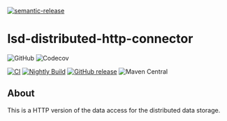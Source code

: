 [![semantic-release](https://img.shields.io/badge/semantic-release-e10079.svg?logo=semantic-release)](https://github.com/semantic-release/semantic-release)

# lsd-distributed-http-connector
![GitHub](https://img.shields.io/github/license/lsd-consulting/lsd-distributed-http-connector)
![Codecov](https://img.shields.io/codecov/c/github/lsd-consulting/lsd-distributed-http-connector)

[![CI](https://github.com/lsd-consulting/lsd-distributed-http-connector/actions/workflows/ci.yml/badge.svg)](https://github.com/lsd-consulting/lsd-distributed-http-connector/actions/workflows/ci.yml)
[![Nightly Build](https://github.com/lsd-consulting/lsd-distributed-http-connector/actions/workflows/nightly.yml/badge.svg)](https://github.com/lsd-consulting/lsd-distributed-http-connector/actions/workflows/nightly.yml)
[![GitHub release](https://img.shields.io/github/release/lsd-consulting/lsd-distributed-http-connector)](https://github.com/lsd-consulting/lsd-distributed-http-connector/releases)
![Maven Central](https://img.shields.io/maven-central/v/io.github.lsd-consulting/lsd-distributed-http-connector)

## About
This is a HTTP version of the data access for the distributed data storage.

